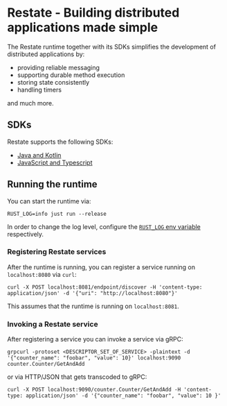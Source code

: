 # Restate - Building distributed applications made simple

The Restate runtime together with its SDKs simplifies the development of distributed applications by:

* providing reliable messaging
* supporting durable method execution
* storing state consistently
* handling timers

and much more.

## SDKs

Restate supports the following SDKs:

* [Java and Kotlin](https://github.com/restatedev/sdk-java)
* [JavaScript and Typescript](https://github.com/restatedev/typescript-sdk-expirment)

## Running the runtime

You can start the runtime via:

```shell
RUST_LOG=info just run --release
```

In order to change the log level, configure the [`RUST_LOG` env variable](https://rust-lang-nursery.github.io/rust-cookbook/development_tools/debugging/config_log.html#enable-log-levels-per-module) respectively.

### Registering Restate services

After the runtime is running, you can register a service running on `localhost:8080` via `curl`:

```shell
curl -X POST localhost:8081/endpoint/discover -H 'content-type: application/json' -d '{"uri": "http://localhost:8080"}'
```

This assumes that the runtime is running on `localhost:8081`.

### Invoking a Restate service

After registering a service you can invoke a service via gRPC:

```shell
grpcurl -protoset <DESCRIPTOR_SET_OF_SERVICE> -plaintext -d '{"counter_name": "foobar", "value": 10}' localhost:9090 counter.Counter/GetAndAdd
```

or via HTTP/JSON that gets transcoded to gRPC:

```shell
curl -X POST localhost:9090/counter.Counter/GetAndAdd -H 'content-type: application/json' -d '{"counter_name": "foobar", "value": 10 }'
```
